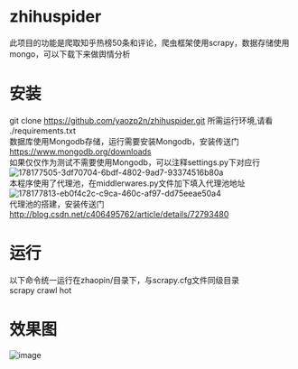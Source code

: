 # zhihuspider
此项目的功能是爬取知乎热榜50条和评论，爬虫框架使用scrapy，数据存储使用mongo，可以下载下来做舆情分析  
# 安装
git clone https://github.com/yaozp2n/zhihuspider.git 
所需运行环境,请看 ./requirements.txt  
数据库使用Mongodb存储，运行需要安装Mongodb，安装传送门  
https://www.mongodb.org/downloads  
如果仅仅作为测试不需要使用Mongodb，可以注释settings.py下对应行  
![178177505-3df70704-6bdf-4802-9ad7-93374516b80a](https://user-images.githubusercontent.com/24678542/179126432-399ec61b-caf5-4e79-b9e3-656bb6e8584d.png)  
本程序使用了代理池，在middlerwares.py文件加下填入代理池地址  
![178177813-eb0f4c2c-c9ca-460c-af97-dd75eeae50a4](https://user-images.githubusercontent.com/24678542/179126473-33365747-b0e5-4795-8223-61faf027b449.png)  
代理池的搭建，安装传送门  
http://blog.csdn.net/c406495762/article/details/72793480
# 运行  
以下命令统一运行在zhaopin/目录下，与scrapy.cfg文件同级目录  
scrapy crawl hot  
# 效果图  
![image](https://user-images.githubusercontent.com/24678542/179126809-63106b57-91d7-4145-a6c7-415145b5a6e9.png)
